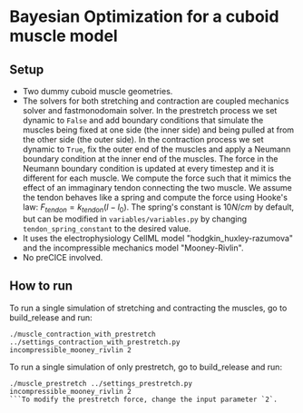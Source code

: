 # Bayesian Optimization for a cuboid muscle model

## Setup
- Two dummy cuboid muscle geometries. 
- The solvers for both stretching and contraction are coupled mechanics solver and fastmonodomain solver. In the prestretch process we set dynamic to `False` and add boundary conditions that simulate the muscles being fixed at one side (the inner side) and being pulled at from the other side (the outer side). In the contraction process we set dynamic to `True`, fix the outer end of the muscles and apply a Neumann boundary condition at the inner end of the muscles. The force in the Neumann boundary condition is updated at every timestep and it is different for each muscle. We compute the force such that it mimics the effect of an immaginary tendon connecting the two muscle. We assume the tendon behaves like a spring and compute the force using Hooke's law: $F_{tendon} = k_{tendon} (l − l_0 )$. The spring's constant is $10N/cm$ by default, but can be modified in ```variables/variables.py``` by changing ```tendon_spring_constant``` to the desired value.
- It uses the electrophysiology CellML model "hodgkin_huxley-razumova" and the incompressible mechanics model "Mooney-Rivlin".
- No preCICE involved. 

## How to run
To run a single simulation of stretching and contracting the muscles, go to build_release and run:
```
./muscle_contraction_with_prestretch ../settings_contraction_with_prestretch.py incompressible_mooney_rivlin 2
```
To run a single simulation of only prestretch, go to build_release and run:
```
./muscle_prestretch ../settings_prestretch.py incompressible_mooney_rivlin 2
```To modify the prestretch force, change the input parameter `2`.
